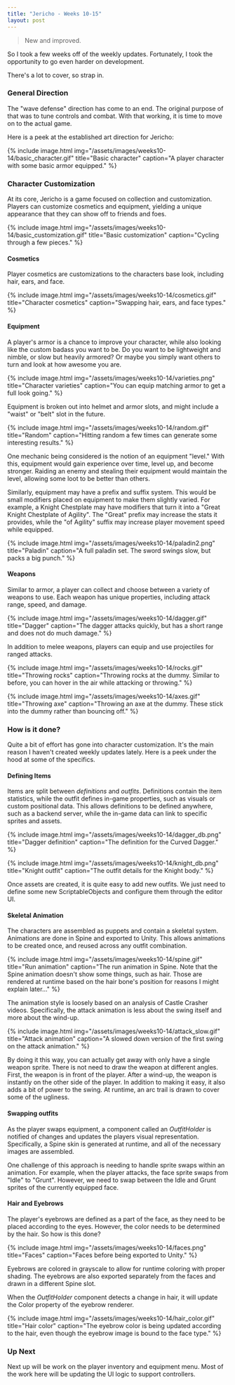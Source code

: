 ```yaml
---
title: "Jericho - Weeks 10-15"
layout: post
---
```


> New and improved.

So I took a few weeks off of the weekly updates. Fortunately, I took the opportunity to go even harder on development.

There's a lot to cover, so strap in.

### General Direction

The "wave defense" direction has come to an end. The original purpose of that was to tune controls and combat. With that working, it is time to move on to the actual game.

Here is a peek at the established art direction for Jericho:

{% include image.html img="/assets/images/weeks10-14/basic_character.gif" title="Basic character" caption="A player character with some basic armor equipped." %}

### Character Customization

At its core, Jericho is a game focused on collection and customization. Players can customize cosmetics and equipment, yielding a unique appearance that they can show off to friends and foes.

{% include image.html img="/assets/images/weeks10-14/basic_customization.gif" title="Basic customization" caption="Cycling through a few pieces." %}

#### **Cosmetics**

Player cosmetics are customizations to the characters base look, including hair, ears, and face.

{% include image.html img="/assets/images/weeks10-14/cosmetics.gif" title="Character cosmetics" caption="Swapping hair, ears, and face types." %}


#### **Equipment**

A player's armor is a chance to improve your character, while also looking like the custom badass you want to be. Do you want to be lightweight and nimble, or slow but heavily armored? Or maybe you simply want others to turn and look at how awesome you are. 

{% include image.html img="/assets/images/weeks10-14/varieties.png" title="Character varieties" caption="You can equip matching armor to get a full look going." %}

Equipment is broken out into helmet and armor slots, and might include a "waist" or "belt" slot in the future.

{% include image.html img="/assets/images/weeks10-14/random.gif" title="Random" caption="Hitting random a few times can generate some interesting results." %}

One mechanic being considered is the notion of an equipment "level." With this, equipment would gain experience over time, level up, and become stronger. Raiding an enemy and stealing their equipment would maintain the level, allowing some loot to be better than others.

Similarly, equipment may have a prefix and suffix system. This would be small modifiers placed on equipment to make them slightly varied. For example, a Knight Chestplate may have modifiers that turn it into a "Great Knight Chestplate of Agility". The "Great" prefix may increase the stats it provides, while the "of Agility" suffix may increase player movement speed while equipped.

{% include image.html img="/assets/images/weeks10-14/paladin2.png" title="Paladin" caption="A full paladin set. The sword swings slow, but packs a big punch." %}

#### **Weapons**

Similar to armor, a player can collect and choose between a variety of weapons to use. Each weapon has unique properties, including attack range, speed, and damage.

{% include image.html img="/assets/images/weeks10-14/dagger.gif" title="Dagger" caption="The dagger attacks quickly, but has a short range and does not do much damage." %}

In addition to melee weapons, players can equip and use projectiles for ranged attacks.

{% include image.html img="/assets/images/weeks10-14/rocks.gif" title="Throwing rocks" caption="Throwing rocks at the dummy. Similar to before, you can hover in the air while attacking or throwing." %}

{% include image.html img="/assets/images/weeks10-14/axes.gif" title="Throwing axe" caption="Throwing an axe at the dummy. These stick into the dummy rather than bouncing off." %}

### How is it done?

Quite a bit of effort has gone into character customization. It's the main reason I haven't created weekly updates lately. Here is a peek under the hood at some of the specifics.

#### **Defining Items**

Items are split between _definitions_ and _outfits_. Definitions contain the item statistics, while the outfit defines in-game properties, such as visuals or custom positional data. This allows definitions to be defined anywhere, such as a backend server, while the in-game data can link to specific sprites and assets.

{% include image.html img="/assets/images/weeks10-14/dagger_db.png" title="Dagger definition" caption="The definition for the Curved Dagger." %}

{% include image.html img="/assets/images/weeks10-14/knight_db.png" title="Knight outfit" caption="The outfit details for the Knight body." %}

Once assets are created, it is quite easy to add new outfits. We just need to define some new ScriptableObjects and configure them through the editor UI.

#### **Skeletal Animation**

The characters are assembled as puppets and contain a skeletal system. Animations are done in Spine and exported to Unity. This allows animations to be created once, and reused across any outfit combination.

{% include image.html img="/assets/images/weeks10-14/spine.gif" title="Run animation" caption="The run animation in Spine. Note that the Spine animation doesn't show some things, such as hair. Those are rendered at runtime based on the hair bone's position for reasons I might explain later..." %}

The animation style is loosely based on an analysis of Castle Crasher videos. Specifically, the attack animation is less about the swing itself and more about the wind-up.

{% include image.html img="/assets/images/weeks10-14/attack_slow.gif" title="Attack animation" caption="A slowed down version of the first swing on the attack animation." %}

By doing it this way, you can actually get away with only have a single weapon sprite. There is not need to draw the weapon at different angles. First, the weapon is in front of the player. After a wind-up, the weapon is instantly on the other side of the player. In addition to making it easy, it also adds a bit of power to the swing. At runtime, an arc trail is drawn to cover some of the ugliness.

#### **Swapping outfits**

As the player swaps equipment, a component called an _OutfitHolder_ is notified of changes and updates the players visual representation. Specifically, a Spine skin is generated at runtime, and all of the necessary images are assembled.

One challenge of this approach is needing to handle sprite swaps within an animation. For example, when the player attacks, the face sprite swaps from "Idle" to "Grunt". However, we need to swap between the Idle and Grunt sprites of the currently equipped face.

#### **Hair and Eyebrows**

The player's eyebrows are defined as a part of the face, as they need to be placed according to the eyes. However, the color needs to be determined by the hair. So how is this done?

{% include image.html img="/assets/images/weeks10-14/faces.png" title="Faces" caption="Faces before being exported to Unity." %}

Eyebrows are colored in grayscale to allow for runtime coloring with proper shading. The eyebrows are also exported separately from the faces and drawn in a different Spine slot.

When the _OutfitHolder_ component detects a change in hair, it will update the Color property of the eyebrow renderer.

{% include image.html img="/assets/images/weeks10-14/hair_color.gif" title="Hair color" caption="The eyebrow color is being updated according to the hair, even though the eyebrow image is bound to the face type." %}

### Up Next

Next up will be work on the player inventory and equipment menu. Most of the work here will be updating the UI logic to support controllers.
